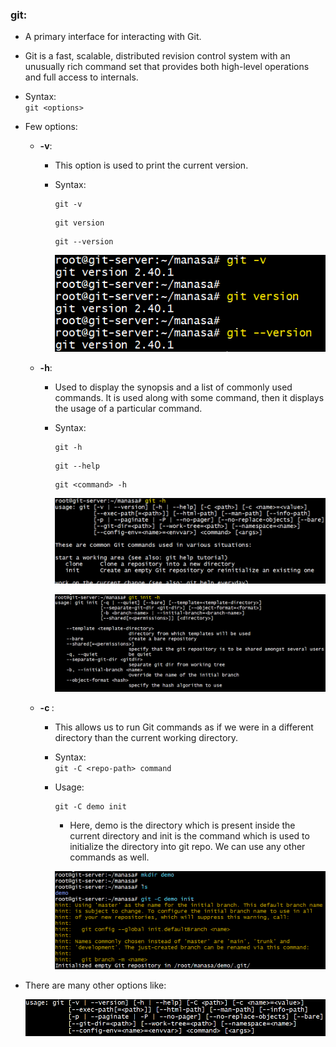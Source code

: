 ### git:  
- A primary interface for interacting with Git.  
- Git is a fast, scalable, distributed revision control system with an unusually rich command set that provides both high-level operations and full access to internals.  
- Syntax:  
    `git <options>`  
- Few options:  
    - **-v**: 
        - This option is used to print the current version.  
        - Syntax:
            ```
            git -v
            ```
            ```
            git version
            ```
            ```
            git --version
            ```

            ![screenshot](https://github.com/saimanasak/git-and-github/blob/main/commands/images/git_version.png)  

    - **-h**: 
        - Used to display the synopsis and a list of commonly used commands. It is used along with some command, then it displays the usage of a particular command.  
        - Syntax: 
            ```
            git -h
            ```
            ```
            git --help
            ```
            ```
            git <command> -h
            ```

            ![screenshot](https://github.com/saimanasak/git-and-github/blob/main/commands/images/git_help.png)  

            ![screenshot](https://github.com/saimanasak/git-and-github/blob/main/commands/images/git_command_help.png)  

    - **-c <path>**: 
        - This allows us to run Git commands as if we were in a different directory than the current working directory.  
        - Syntax:  
            `git -C <repo-path> command`
        - Usage:
            ```
            git -C demo init
            ```
            - Here, demo is the directory which is present inside the current directory and init is the command which is used to initialize the directory into git repo. We can use any other commands as well.  

            ![screenshot](https://github.com/saimanasak/git-and-github/blob/main/commands/images/git_c.png)  

- There are many other options like:  

    ![screenshot](https://github.com/saimanasak/git-and-github/blob/main/commands/images/git_options.png)  
